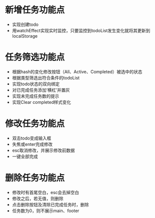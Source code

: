 # 新增任务功能点

- 实现创建todo
- 用watchEffect实现实时监控，只要监控到todoList发生变化就将其更新到localStorage

# 任务筛选功能点

- 根据hash的变化修改按钮（All、Active、Completed）被选中的状态
- 根据类型筛选出符合条件的todoList
- 实现todo状态的双向绑定
- 对已完成任务添加‘横杠’并置灰
- 实现未完成任务数的提示
- 实现Clear completed样式变化

# 修改任务功能点

- 双击todo变成输入框
- 失焦或enter完成修改
- esc取消修改，并展示修改前数据
- 一键全部完成
# 删除任务功能点

- 修改时有首尾空白，esc会去掉空白
- 修改之后，若无值，则删除
- 点击删除按钮及清除已完成任务时，删除
- 任务数为0，则不展示main、footer
